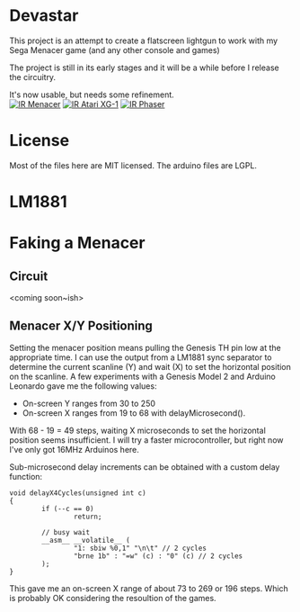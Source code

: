 # Devastar
This project is an attempt to create a flatscreen lightgun to work with my Sega Menacer game (and any other console and games)

The project is still in its early stages and it will be a while before I release the circuitry.  

It's now usable, but needs some refinement.  
[![IR Menacer](https://img.youtube.com/vi/hTlZYFlo4qI/0.jpg)](https://www.youtube.com/watch?v=hTlZYFlo4qI)
[![IR Atari XG-1](https://img.youtube.com/vi/NhuL7JiWjTw/0.jpg)](https://www.youtube.com/watch?v=NhuL7JiWjTw)
[![IR Phaser](https://img.youtube.com/vi/S2LcZB0aXFM/0.jpg)](https://www.youtube.com/watch?v=S2LcZB0aXFM)


# License 
Most of the files here are MIT licensed.  The arduino files are LGPL.

# LM1881
<coming soon> 

# Faking a Menacer
## Circuit
<coming soon~ish> 

## Menacer X/Y Positioning
Setting the menacer position means pulling the Genesis TH pin low at the appropriate time.  I can use
the output from a LM1881 sync separator to determine the current scanline (Y) and wait (X) to
set the horizontal position on the scanline.   A few experiments with a Genesis 
Model 2 and Arduino Leonardo gave me the following values:

* On-screen Y ranges from 30 to 250
* On-screen X ranges from 19 to 68 with delayMicrosecond().

With 68 - 19 = 49 steps, waiting X microseconds to set the horizontal position
seems insufficient.  I will try a faster microcontroller, but right now I've only
got 16MHz Arduinos here.


Sub-microsecond delay increments can be obtained with a custom delay function:
~~~
void delayX4Cycles(unsigned int c)
{
        if (--c == 0)
                return;

        // busy wait
        __asm__ __volatile__ (
                "1: sbiw %0,1" "\n\t" // 2 cycles
                "brne 1b" : "=w" (c) : "0" (c) // 2 cycles
        );
}
~~~

This gave me an on-screen X range of about 73 to 269 or 196 steps.  Which
is probably OK considering the resoultion of the games. 




